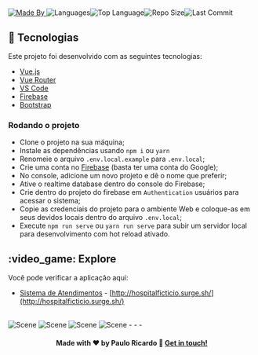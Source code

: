 <h1 align="center"></h1><a href="https://www.linkedin.com/in/paulor8bit//"><img alt="Made By" src="https://img.shields.io/static/v1?label=Made%20By&amp;message=paulo%20ricardo&amp;color=orange&amp;style=for-the-badge"> </a><img alt="Languages" src="https://img.shields.io/github/languages/count/paulor8bit/SistemaDeAtendimentos?style=for-the-badge"><img alt="Top Language" src="https://img.shields.io/github/languages/top/paulor8bit/SistemaDeAtendimentos?style=for-the-badge"><img alt="Repo Size" src="https://img.shields.io/github/repo-size/paulor8bit/SistemaDeAtendimentos?style=for-the-badge"><img alt="Last Commit" src="https://img.shields.io/github/last-commit/paulor8bit/SistemaDeAtendimentos?style=for-the-badge">

## :rocket: Tecnologias

Este projeto foi desenvolvido com as seguintes tecnologias:

* [Vue.js](https://vuejs.org/)
* [Vue Router](https://router.vuejs.org/)
* [VS Code](https://code.visualstudio.com/)
* [Firebase](https://firebase.google.com/)
* [Bootstrap](https://getbootstrap.com/)

### Rodando o projeto

* Clone o projeto na sua máquina;
* Instale as dependências usando `npm i` ou `yarn`
* Renomeie o arquivo `.env.local.example` para `.env.local`;
* Crie uma conta no [Firebase](https://firebase.google.com/) (basta ter uma conta do Google);
* No console, adicione um novo projeto e dê o nome que preferir;
* Ative o realtime database dentro do console do Firebase;
* Crie dentro do projeto do firebase em `Authentication` usuários para acessar o sistema;
* Copie as credenciais do projeto para o ambiente Web e coloque-as em seus devidos locais dentro do arquivo `.env.local`;
* Execute `npm run serve` ou `yarn run serve` para subir um servidor local para desenvolvimento com hot reload ativado.

## :video\_game: Explore

Você pode verificar a aplicação aqui:

* [Sistema de Atendimentos](http://hospitalficticio.surge.sh/) - [http://hospitalficticio.surge.sh/](http://hospitalficticio.surge.sh/)
 
<br>
<img alt="Scene" src="http://hospitalficticio.surge.sh/img/01.png">
<img alt="Scene" src="http://hospitalficticio.surge.sh/img/02.png">
<img alt="Scene" src="http://hospitalficticio.surge.sh/img/03.png">
<img alt="Scene" src="http://hospitalficticio.surge.sh/img/04.png">
- - -

<h4 align="center">Made with ♥ by Paulo Ricardo 👋 <a href="https://www.linkedin.com/in/paulor8bit//" target="_blank">Get in touch!</a>
</h4>